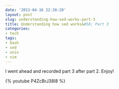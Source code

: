 ```yaml
---
date: '2013-04-16 22:38:20'
layout: post
slug: understanding-how-sed-works-part-3
title: Understanding how sed works&#58; Part 3
categories:
- tech
tags:
- bash
- sed
- unix
- vim
---
```


I went ahead and recorded part 3 after part 2. Enjoy!

{% youtube P4ZcBrJ38I8 %}
